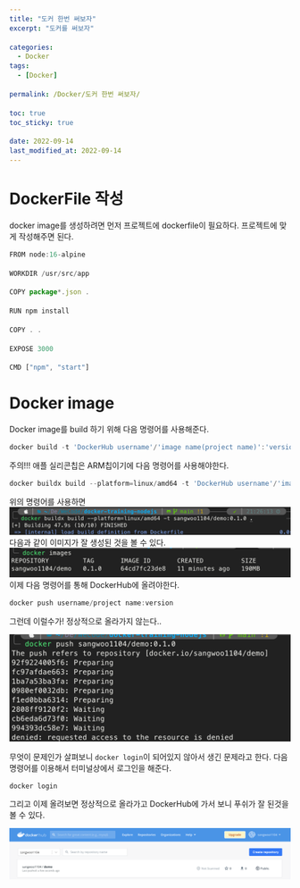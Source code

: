 ```yaml
---
title: "도커 한번 써보자"
excerpt: "도커를 써보자"

categories:
  - Docker
tags:
  - [Docker]

permalink: /Docker/도커 한번 써보자/

toc: true
toc_sticky: true

date: 2022-09-14
last_modified_at: 2022-09-14
---
```


# DockerFile 작성
docker image를 생성하려면 먼저 프로젝트에 dockerfile이 필요하다. 프로젝트에 맞게 작성해주면 된다.

```javascript
FROM node:16-alpine

WORKDIR /usr/src/app

COPY package*.json .

RUN npm install

COPY . .

EXPOSE 3000

CMD ["npm", "start"]
```

# Docker image 
Docker image를 build 하기 위해 다음 명령어를 사용해준다.
```javascript
docker build -t 'DockerHub username'/'image name(project name)':'version' 'Dockerfile path'
```
주의!!! 애플 실리콘칩은 ARM칩이기에 다음 명령어를 사용해야한다.
```javascript
docker buildx build --platform=linux/amd64 -t 'DockerHub username'/'image name(project name)':'version' 'Dockerfile path'
```
위의 명령어를 사용하면
![](../../assets/images/posts_img/Docker/2022-09-14-docker3.png)
다음과 같이 이미지가 잘 생성된 것을 볼 수 있다.
![](../../assets/images/posts_img/Docker/2022-09-14-docker4.png)
이제 다음 명령어를 통해 DockerHub에 올려야한다.

```javascript
docker push username/project name:version
```

그런데 이럴수가! 정상적으로 올라가지 않는다.. 

![](../../assets/images/posts_img/Docker/2022-09-14-docker5.png)

무엇이 문제인가 살펴보니 `docker login`이 되어있지 않아서 생긴 문제라고 한다.
다음 명령어를 이용해서 터미널상에서 로그인을 해준다.
```javascript
docker login
```

그리고 이제 올려보면 정상적으로 올라가고 DockerHub에 가서 보니 푸쉬가 잘 된것을 볼 수 있다.

![](../../assets/images/posts_img/Docker/2022-09-14-docker6.png)